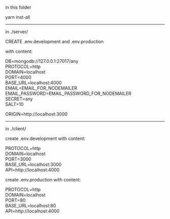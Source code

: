 in this folder

yarn inst-all

---

in ./server/

CREATE .env.development and .env.production

with content:

DB=mongodb://127.0.0.1:27017/any  
PROTOCOL=http  
DOMAIN=localhost  
PORT=4000  
BASE_URL=localhost:4000  
EMAIL=EMAIL_FOR_NODEMAILER  
EMAIL_PASSWORD=EMAIL_PASSWORD_FOR_NODEMAILER  
SECRET=any  
SALT=10

ORIGIN=http://localhost:3000

---

in ./client/

create .env.development with content:

PROTOCOL=http  
DOMAIN=localhost  
PORT=3000  
BASE_URL=localhost:3000  
API=http://localhost:4000

create .env.production with content:

PROTOCOL=http  
DOMAIN=localhost  
PORT=80  
BASE_URL=localhost:80  
API=http://localhost:4000
